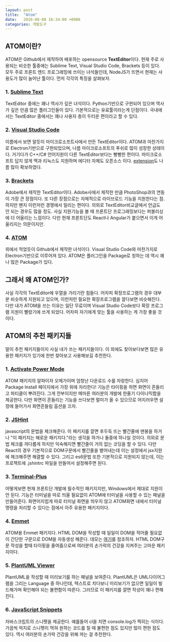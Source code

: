 ```yaml
---
layout: post
title:  "Atom"
date:   2016-08-08 16:34:00 +0900
categories: 개발도구
---
```

## ATOM이란?

ATOM은 Github에서 제작하여 배포하는 opensource **TextEditor**이다. 현재 주로 사용되는 비슷한 툴중에는 Sublime Text, Visual Studio Code, Brackets 등이 있다. 모두 주로 프론트 엔드 프로그래밍에 쓰이는 녀석들인데, NodeJS가 뜨면서 현재는 사용도가 많이 늘어난 툴이다. 먼저 각각의 특징을 살펴보자.

### 1. [Sublime Text](http://www.sublimetext.com/)

TextEditor 중에는 꽤나 역사가 깊은 녀석이다. Python기반으로 구현되어 있으며 역사가 깊은 만큼 많은 플러그인들이 있다. 기본적으로는 유료툴이라는게 단점이다. 국내에서는 TextEditor 중에서는 꽤나 사용자 층이 두터운 편이라고 할 수 있다.

### 2. [Visual Studio Code](https://code.visualstudio.com)

이름에서 보면 알듯이 마이크로소프트사에서 만든 TextEditor이다. ATOM과 마찬가지로 Electron기반으로 구현되었으며, 나름 마이크로소프트의 푸쉬로 많이 성장한 상태이다. 거기다가 C++/C# 언어지원이 다른 TextEditor보다는 빵빵한 편이다. 마이크로소프트 답지 않게 맥과 리눅스도 지원하며 에디터 자체도 오픈소스 이다. [extension](https://marketplace.visualstudio.com/VSCode)도 나름 많이 확보하였다.

### 3. [Brackets](http://brackets.io/)

Adobe에서 제작한 TextEditor이다. Adobe사에서 제작한 만큼 PhotoShop과의 연동이 가장 큰 장점이다. 또 다른 장점으로는 자체적으로 라이브로드 기능을 지원한다는 점. 하지만 왠지 이런저런 경쟁에서 밀리는 편이다. 의외로 TextEditor비교글에서 언급도 안 되는 경우도 많을 정도. 사실 지원기능을 볼 때 프론트단 프로그래밍보다는 퍼블리싱에 더 어울리는 느낌이다. 다만 현재 프론트단도 React나 Angular가 붙으면서 이게 어울리지는 의문이지만.

### 4. [ATOM](https://atom.io/)

위에서 적었듯이 Github에서 제작한 녀석이다. Visual Studio Code와 마찬가지로 Electron기반으로 이루어져 있다. ATOM은 플러그인을 Package로 칭하는 데 역시 꽤나 많은 Package가 있다.

## 그래서 왜 ATOM인가?

사실 각각의 TextEditor에 우열을 가리기란 힘들다. 어차피 확장프로그램의 경우 대부분 비슷하게 지원되고 있으며, 이런저런 필요한 확장프로그램을 깔다보면 비슷해진다. 다만 내가 ATOM을 쓰는 이유는 일단 무료이며 Visual Studio Code보다 확장 프로그램 지원이 빨랐기에 쓰게 되었다. 어차피 자기에게 맞는 툴을 사용하는 게 가장 좋을 것이다.

## ATOM의 추천 패키지들

말이 추천 패키지들이지 사실 내가 쓰는 패키지들이다. 이 외에도 찾아보다보면 많은 유용한 패키지가 있기에 한번 찾아보고 사용해보길 추천한다.

### 1. [Activate Power Mode](https://atom.io/packages/activate-power-mode)

ATOM 패키지의 알파이자 오메가이며 엄청난 다운로드 수를 자랑한다. 심지어 Package Install 페이지에서 가장 위에 자리한다! 기능은 타이핑을 하면 화면이 흔들리고 파티클이 뿌려진다. 그게 전부이지만 메마른 여러분의 개발에 한줄기 다이나믹함을 제공한다. 다만 화면이 흔들리는 기능을 쓰다보면 멀미가 올 수 있으므로 어지러우면 설정에 들어가서 화면흔들림 옵션을 끄자.

### 2. [JSHint](https://atom.io/packages/jshint)

javascript의 문법을 체크해준다. 이 패키지를 깔면 후두둑 뜨는 빨간줄에 맨붕을 하거나 "이 패키지는 해로운 패키지다."라는 생각을 하거나 둘중에 하나일 것이다. 의외로 문법 체크를 까다롭게 하지만 익숙해지면 빨간줄이 거의 없는 코딩을 할 수 있다. 다만 React의 경우 기본적으로 DOM구문에서 빨간줄을 뱉어내는데 이는 설정에서 jsx지원에 체크해주면 해결할 수 있다. 그리고 es6문법 또한 기본적으로 지원되지 않는데, 이는 프로젝트에 .jshintrc 파일을 만들어서 설정해주면 된다.

### 3. [Terminal-Plus](https://atom.io/packages/terminal-plus)

어떻게보면 현재 프론트단 개발에 필수적인 패키지지만, Windows에서 제대로 지원이 안 된다. 기능은 터미널을 따로 띄울 필요없이 ATOM에 터미널을 사용할 수 있는 패널을 만들어준다. 화면어지럽게 따로 터미널 화면을 띄우지 않고 ATOM화면 내에서 터미널 명령을 처리할 수 있다는 점에서 아주 유용한 패키지이다.

### 4. [Emmet](https://atom.io/packages/emmet)

ATOM용 Emmet 패키지다. HTML DOM을 작성할 때 일일이 DOM을 적어줄 필요없이 간단한 구문으로 DOM을 자동생성 해준다. 데모는 [여기](http://docs.emmet.io/)를 참조하자. HTML DOM구문 작성을 할때 타이핑을 줄여줌으로써 여러분의 손가락의 건강을 지켜주는 고마운 패키지이다.

### 5. [PlantUML Viewer](https://atom.io/packages/plantuml-viewer)

PlantUML을 작성할 때 미리보기를 하는 패널을 보여준다. PlantUML은 UML다이어그램을 그리는 Language 중 하나인데, 텍스트로 치다보니 미리보기가 없으면 일일이 빌드해가며 확인해야 되는 불편함이 따른다. 그러므로 이 패키지를 깔면 작성이 꽤나 편해진다.

### 6. [JavaScript Snippets](https://atom.io/packages/javascript-snippets)

자바스크립트의 스니펫을 제공한다. 예를들어 cl을 치면 console.log가 찍히는 식이다. 가끔씩 억지로 스니펫이 먹혀 원하는 코드를 칠 때 불편한 점도 있지만 많이 편한 점도 있다. 역시 여러분의 손가락 건강을 위해 까는 걸 추천한다.
